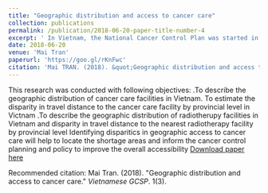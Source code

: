 ```yaml
---
title: "Geographic distribution and access to cancer care"
collection: publications
permalink: /publication/2018-06-20-paper-title-number-4
excerpt: ' In Vietnam, the National Cancer Control Plan was started in 2008 with aims to provide effective diagnosis and treatment. Even though the Cancer Control Network over 2011-2020 had been approved by the Ministry of Health, the cancer control infrastructure in Vietnam is still inadequate.[1] Given the limited resources, reallocation of available facilities and infrastructure to low-accessibility areas is thus of great importance.'
date: 2018-06-20
venue: 'Mai Tran'
paperurl: 'https://goo.gl/rKnFwc'
citation: 'Mai TRAN. (2018). &quot;Geographic distribution and access to cancer care.&quot; <i>Vietnamese GCSP</i>. 1(3).'
---
```

This research was conducted with following objectives: .To describe the geographic distribution of cancer care facilities in Vietnam. To estimate the disparity in travel distance to the cancer care facility by provincial level in Victnam .To describe the geographic distribution of radiotherupy facilities in Vietnam and disparity in travel distance to the nearest radiotherapy facility by provincial level Identifying disparitics in geographic access to cancer care will help to locate the shortage areas and inform the cancer control planning and policy to improve the overall accessibility
[Download paper here](http://gcsp.ytecongcong.com/files/Paper4.pdf)

Recommended citation: Mai Tran. (2018). "Geographic distribution and access to cancer care." <i>Vietnamese GCSP</i>. 1(3).

